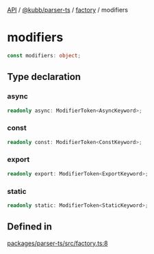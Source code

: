 [API](../../../../../packages.md) / [@kubb/parser-ts](../../../index.md) / [factory](../index.md) / modifiers

# modifiers

```ts
const modifiers: object;
```

## Type declaration

### async

```ts
readonly async: ModifierToken<AsyncKeyword>;
```

### const

```ts
readonly const: ModifierToken<ConstKeyword>;
```

### export

```ts
readonly export: ModifierToken<ExportKeyword>;
```

### static

```ts
readonly static: ModifierToken<StaticKeyword>;
```

## Defined in

[packages/parser-ts/src/factory.ts:8](https://github.com/kubb-project/kubb/blob/41d5fcbd23d143293d72542efcb650e62fa3a210/packages/parser-ts/src/factory.ts#L8)
